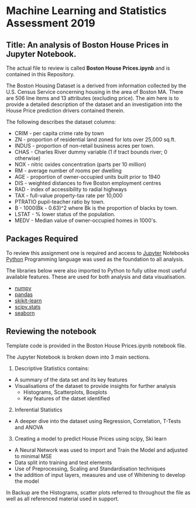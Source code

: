 
# Machine Learning and Statistics Assessment 2019

## Title: An analysis of Boston House Prices in Jupyter Notebook.

The actual file to review is called **Boston House Prices.ipynb** and is contained in this Repository.

The Boston Housing Dataset is a derived from information collected by the U.S. Census Service concerning housing in the area of Boston MA. There are 506 line items and 13 attributes (excluding price). The aim here is to provide a detailed description of the dataset and an investigation into the House Price prediction drivers contained therein.

The following describes the dataset columns:

+ CRIM - per capita crime rate by town
+ ZN - proportion of residential land zoned for lots over 25,000 sq.ft.
+ INDUS - proportion of non-retail business acres per town.
+ CHAS - Charles River dummy variable (1 if tract bounds river; 0 otherwise)
+ NOX - nitric oxides concentration (parts per 10 million)
+ RM - average number of rooms per dwelling
+ AGE - proportion of owner-occupied units built prior to 1940
+ DIS - weighted distances to five Boston employment centres
+ RAD - index of accessibility to radial highways
+ TAX - full-value property-tax rate per 10,000
+ PTRATIO pupil-teacher ratio by town.
+ B - 1000(Bk - 0.63)^2 where Bk is the proportion of blacks by town.
+ LSTAT - % lower status of the population.
+ MEDV - Median value of owner-occupied homes in 1000's.

## Packages Required
To review this assignment one is required and access to [Jupyter](https://jupyter.org/) Notebooks
[Python](https://www.python.org/) Programming language was used as the foundation to all analysis. 

The libraries below were also imported to Python to fully utilse most useful available features.
These are used for both analysis and data visualisation.

- [numpy](https://numpy.org/)
- [pandas](https://pandas.pydata.org/)
- [skikit-learn](https://scikit-learn.org/stable/index.html0)
- [scipy.stats](https://docs.scipy.org/doc/scipy/reference/stats.html)
- [seaborn](https://seaborn.pydata.org/)

## Reviewing the notebook
Template code is provided in the Boston House Prices.ipynb notebook file. 

The Jupyter Notebook is broken down into 3 main sections.

1. Descriptive Statistics contains:
  - A summary of the data set and its key features
  - Visualisations of the dataset to provide insights for further analysis
    - Histograms, Scatterplots, Boxplots
    - Key features of the datset identified
    
2. Inferential Statistics
  - A deeper dive into the dataset using Regression, Correlation, T-Tests and ANOVA
  
3. Creating a model to predict House Prices using scipy, Ski learn
  - A Neural Network was used to import and Train the Model and adjusted to minimal MSE
  - Data split into training and test elements
  - Use of Preprocessing, Scaling and Standardisation techniques
  - the addition of input layers, measures and use of Whitening to develop the model
  
In Backup are the Histograms, scatter plots referred to throughout the file as well as all referenced material used in support.


